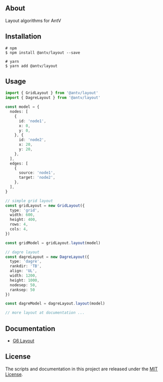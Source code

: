 ## About

Layout algorithms for AntV

## Installation

```shell
# npm
$ npm install @antv/layout --save

# yarn
$ yarn add @antv/layout
```

## Usage

```ts
import { GridLayout } from '@antv/layout'
import { DagreLayout } from '@antv/layout'

const model = {
  nodes: [
    {
      id: 'node1',
      x: 0,
      y: 0,
    }, {
      id: 'node2',
      x: 20,
      y: 20,
    },
  ],
  edges: [
    {
      source: 'node1',
      target: 'node2',
    },
  ],
}

// simple grid layout
const gridLayout = new GridLayout({
  type: 'grid',
  width: 600,
  height: 400,
  rows: 4,
  cols: 4,
})

const gridModel = gridLayout.layout(model)

// dagre layout
const dagreLayout = new DagreLayout({
  type: 'dagre',
  rankdir: 'TB',
  align: 'UL',
  width: 1200,
  height: 1000,
  nodesep: 50,
  ranksep: 50
})

const dagreModel = dagreLayout.layout(model)

// more layout at documentation ...

```


## Documentation

- [G6 Layout](https://g6.antv.vision/zh/docs/api/graphLayout/guide)

## License

The scripts and documentation in this project are released under the [MIT License](LICENSE).
